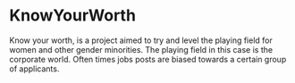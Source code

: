 # KnowYourWorth
Know your worth, is a project aimed to try and level the playing field for women and other gender minorities. The playing field in this case is the corporate world.  Often times jobs posts are biased towards a certain group of applicants.
